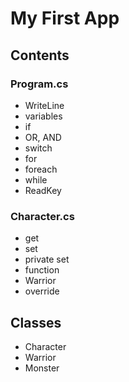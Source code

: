 # My First App

## Contents

### Program.cs
* WriteLine
* variables
* if
* OR, AND
* switch
* for
* foreach
* while
* ReadKey

### Character.cs
* get
* set
* private set
* function
* Warrior
* override

## Classes
* Character
* Warrior
* Monster
